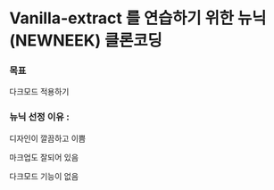 # Vanilla-extract 를 연습하기 위한 뉴닉(NEWNEEK) 클론코딩

### 목표
다크모드 적용하기

### 뉴닉 선정 이유 : 
디자인이 깔끔하고 이쁨

마크업도 잘되어 있음

다크모드 기능이 없음 
